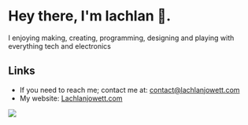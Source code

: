 # Hey there, I'm lachlan 👋.

I enjoying making, creating, programming, designing and playing with everything tech and electronics

## Links

- If you need to reach me; contact me at: contact@lachlanjowett.com
- My website: [Lachlanjowett.com](https://Lachlanjowett.com)

![](https://github-readme-stats.vercel.app/api?username=lochyj&theme=dark&hide_border=1)
